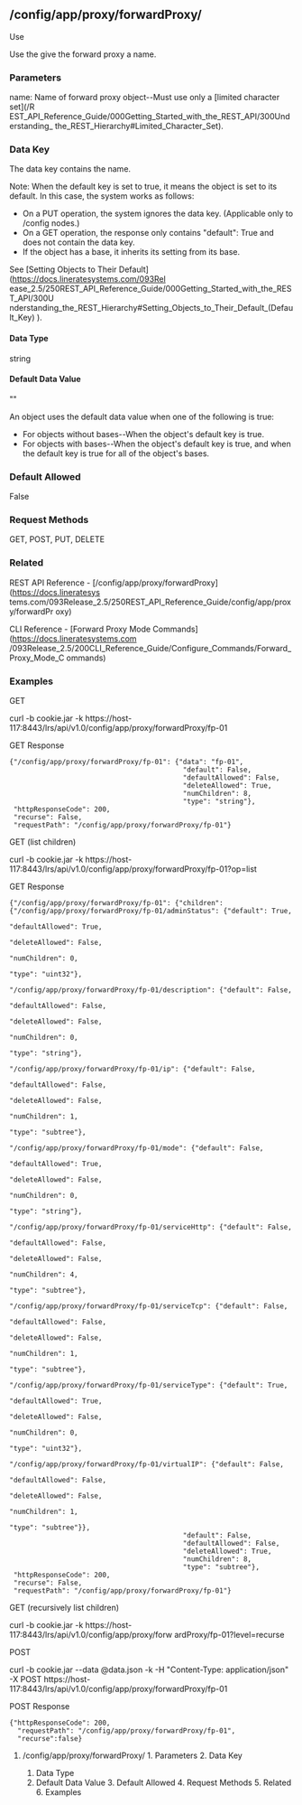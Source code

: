 ## /config/app/proxy/forwardProxy/<name>

Use

Use the give the forward proxy a name.

### Parameters

name: Name of forward proxy object--Must use only a [limited character set](/R
EST_API_Reference_Guide/000Getting_Started_with_the_REST_API/300Understanding_
the_REST_Hierarchy#Limited_Character_Set).

### Data Key

The data key contains the name.

Note: When the default key is set to true, it means the object is set to its
default. In this case, the system works as follows:

  * On a PUT operation, the system ignores the data key. (Applicable only to /config nodes.)
  * On a GET operation, the response only contains "default": True and does not contain the data key.
  * If the object has a base, it inherits its setting from its base.

See [Setting Objects to Their Default](https://docs.lineratesystems.com/093Rel
ease_2.5/250REST_API_Reference_Guide/000Getting_Started_with_the_REST_API/300U
nderstanding_the_REST_Hierarchy#Setting_Objects_to_Their_Default_(Default_Key)
).

#### Data Type

string

#### Default Data Value

""

An object uses the default data value when one of the following is true:

  * For objects without bases--When the object's default key is true.
  * For objects with bases--When the object's default key is true, and when the default key is true for all of the object's bases.

### Default Allowed

False

### Request Methods

GET, POST, PUT, DELETE

### Related

REST API Reference - [/config/app/proxy/forwardProxy](https://docs.lineratesys
tems.com/093Release_2.5/250REST_API_Reference_Guide/config/app/proxy/forwardPr
oxy)

CLI Reference - [Forward Proxy Mode Commands](https://docs.lineratesystems.com
/093Release_2.5/200CLI_Reference_Guide/Configure_Commands/Forward_Proxy_Mode_C
ommands)

### Examples

GET

curl -b cookie.jar -k
https://host-117:8443/lrs/api/v1.0/config/app/proxy/forwardProxy/fp-01

GET Response

    
    
    {"/config/app/proxy/forwardProxy/fp-01": {"data": "fp-01",
                                               "default": False,
                                               "defaultAllowed": False,
                                               "deleteAllowed": True,
                                               "numChildren": 8,
                                               "type": "string"},
     "httpResponseCode": 200,
     "recurse": False,
     "requestPath": "/config/app/proxy/forwardProxy/fp-01"}
    

GET (list children)

curl -b cookie.jar -k
https://host-117:8443/lrs/api/v1.0/config/app/proxy/forwardProxy/fp-01?op=list

GET Response

    
    
    {"/config/app/proxy/forwardProxy/fp-01": {"children": {"/config/app/proxy/forwardProxy/fp-01/adminStatus": {"default": True,
                                                                                                                   "defaultAllowed": True,
                                                                                                                   "deleteAllowed": False,
                                                                                                                   "numChildren": 0,
                                                                                                                   "type": "uint32"},
                                                             "/config/app/proxy/forwardProxy/fp-01/description": {"default": False,
                                                                                                                   "defaultAllowed": False,
                                                                                                                   "deleteAllowed": False,
                                                                                                                   "numChildren": 0,
                                                                                                                   "type": "string"},
                                                             "/config/app/proxy/forwardProxy/fp-01/ip": {"default": False,
                                                                                                          "defaultAllowed": False,
                                                                                                          "deleteAllowed": False,
                                                                                                          "numChildren": 1,
                                                                                                          "type": "subtree"},
                                                             "/config/app/proxy/forwardProxy/fp-01/mode": {"default": False,
                                                                                                            "defaultAllowed": True,
                                                                                                            "deleteAllowed": False,
                                                                                                            "numChildren": 0,
                                                                                                            "type": "string"},
                                                             "/config/app/proxy/forwardProxy/fp-01/serviceHttp": {"default": False,
                                                                                                                   "defaultAllowed": False,
                                                                                                                   "deleteAllowed": False,
                                                                                                                   "numChildren": 4,
                                                                                                                   "type": "subtree"},
                                                             "/config/app/proxy/forwardProxy/fp-01/serviceTcp": {"default": False,
                                                                                                                  "defaultAllowed": False,
                                                                                                                  "deleteAllowed": False,
                                                                                                                  "numChildren": 1,
                                                                                                                  "type": "subtree"},
                                                             "/config/app/proxy/forwardProxy/fp-01/serviceType": {"default": True,
                                                                                                                   "defaultAllowed": True,
                                                                                                                   "deleteAllowed": False,
                                                                                                                   "numChildren": 0,
                                                                                                                   "type": "uint32"},
                                                             "/config/app/proxy/forwardProxy/fp-01/virtualIP": {"default": False,
                                                                                                                 "defaultAllowed": False,
                                                                                                                 "deleteAllowed": False,
                                                                                                                 "numChildren": 1,
                                                                                                                 "type": "subtree"}},
                                               "default": False,
                                               "defaultAllowed": False,
                                               "deleteAllowed": True,
                                               "numChildren": 8,
                                               "type": "subtree"},
     "httpResponseCode": 200,
     "recurse": False,
     "requestPath": "/config/app/proxy/forwardProxy/fp-01"}
    

GET (recursively list children)

curl -b cookie.jar -k https://host-117:8443/lrs/api/v1.0/config/app/proxy/forw
ardProxy/fp-01?level=recurse

POST

curl -b cookie.jar --data @data.json -k -H "Content-Type: application/json" -X
POST https://host-117:8443/lrs/api/v1.0/config/app/proxy/forwardProxy/fp-01

POST Response

    
    
    {"httpResponseCode": 200,
      "requestPath": "/config/app/proxy/forwardProxy/fp-01",
      "recurse":false}

  1. /config/app/proxy/forwardProxy/<name>
    1. Parameters
    2. Data Key
      1. Data Type
      2. Default Data Value
    3. Default Allowed
    4. Request Methods
    5. Related
    6. Examples

